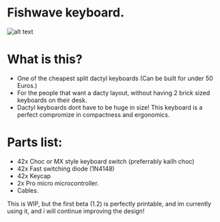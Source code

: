 # Fishwave keyboard.
![alt text](https://github.com/gitsticks/fishwave-keyboard/blob/main/docs/keyboard.png?raw=true)

# What is this?
- One of the cheapest split dactyl keyboards (Can be built for under 50 Euros.)
- For the people that want a dacty layout, without having 2 brick sized keyboards on their desk.
- Dactyl keyboards dont have to be huge in size! This keyboard is a perfect compromize in compactness and ergonomics.

# Parts list:
- 42x Choc or MX style keyboard switch (preferrably kailh choc)
- 42x Fast switching diode (1N4148)
- 42x Keycap
- 2x Pro micro microcontroller.
- Cables.

This is WIP, but the first beta (1.2) is perfectly printable, and im currently using it, and i will continue improving the design!
